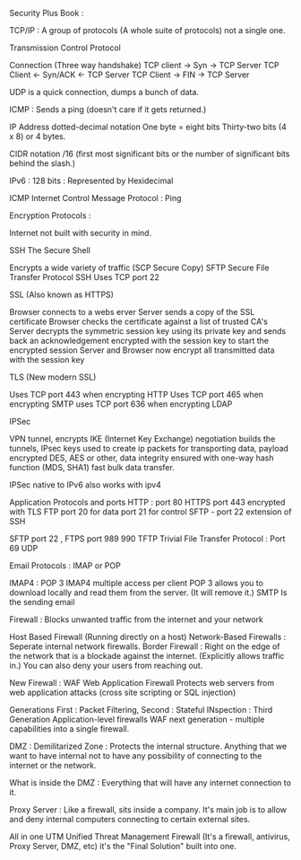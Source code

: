 Security Plus Book : 

TCP/IP : A group of protocols (A whole suite of protocols) not a single one.

Transmission Control Protocol


Connection (Three way handshake)
TCP client -> Syn -> TCP Server
TCP Client <- Syn/ACK <- TCP Server
TCP Client -> FIN -> TCP Server

UDP is a quick connection, dumps a bunch of data.

ICMP : Sends a ping (doesn't care if it gets returned.)

IP Address dotted-decimal notation
One byte = eight bits
Thirty-two bits (4 x 8) or 4 bytes.

CIDR notation /16 (first most significant bits or the number of significant bits behind the slash.)

IPv6 : 128 bits : Represented by Hexidecimal

ICMP Internet Control Message Protocol : Ping

Encryption Protocols : 

Internet not built with security in mind.

SSH The Secure Shell

Encrypts a wide variety of traffic (SCP Secure Copy)
SFTP Secure File Transfer Protocol 
SSH Uses TCP port 22

SSL (Also known as HTTPS)

Browser connects to a webs erver 
Server sends a copy of the SSL certificate
Browser checks the certificate against a list of trusted CA's
Server decrypts the symmetric session key using its private key and sends back an acknowledgement encrypted with the session key to start the encrypted session
Server and Browser now encrypt all transmitted data with the session key

TLS (New modern SSL)

Uses TCP port 443 when encrypting HTTP
Uses TCP port 465 when encrypting SMTP
uses TCP port 636 when encrypting LDAP

IPSec 

VPN tunnel, encrypts IKE (Internet Key Exchange) negotiation builds the tunnels, IPsec keys used to create ip packets for transporting data, payload encrypted DES, AES or other, data integrity ensured with one-way hash function (MDS, SHA1) fast bulk data transfer.

IPSec native to IPv6 also works with ipv4

Application Protocols and ports
HTTP : port 80
HTTPS port 443 encrypted with TLS
FTP port 20 for data port 21 for control
SFTP - port 22 extension of SSH

SFTP port 22 , FTPS port 989 990
TFTP Trivial File Transfer Protocol : Port 69 UDP

Email Protocols : IMAP or POP

IMAP4 : POP 3
IMAP4 multiple access per client
POP 3 allows you to download locally and read them from the server. (It will remove it.)
SMTP Is the sending email



Firewall : Blocks unwanted traffic from the internet and your network

Host Based Firewall (Running directly on a host)
Network-Based Firewalls : Seperate internal network firewalls.
Border Firewall : Right on the edge of the network that is a blockade against the internet. (Explicitly allows traffic in.) You can also deny your users from reaching out.

New Firewall : WAF Web Application Firewall
Protects web servers from web application attacks (cross site scripting or SQL injection)

Generations First : Packet Filtering, Second : Stateful INspection : Third Generation Application-level firewalls WAF next generation - multiple capabilities into a single firewall. 

DMZ : Demilitarized Zone : Protects the internal structure. Anything that we want to have internal not to have any possibility of connecting to the internet or the network.

What is inside the DMZ : Everything that will have any internet connection to it.

Proxy Server : Like a firewall, sits inside a company. It's main job is to allow and deny internal computers connecting to certain external sites.

All in one UTM Unified Threat Management Firewall (It's a firewall, antivirus, Proxy Server, DMZ, etc) it's the "Final Solution" built into one.
